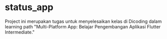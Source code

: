 # status_app

Project ini merupakan tugas untuk menyelesaikan kelas di Dicoding dalam learning path "Multi-Platform App: Belajar Pengembangan Aplikasi Flutter Intermediate."
